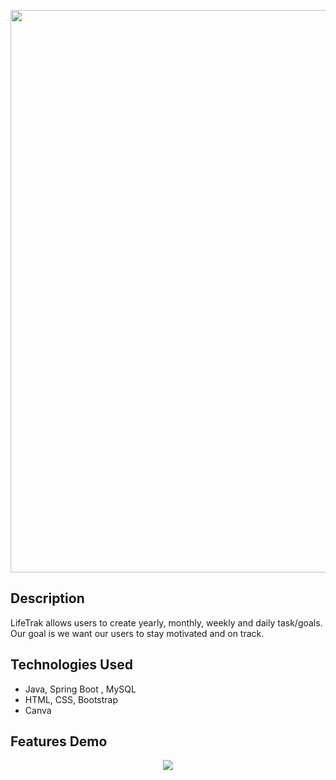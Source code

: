 <p align="center">
  <img  src="https://user-images.githubusercontent.com/114322129/209759262-75c5796d-33aa-4a90-a51b-89282a192778.png" width="900" >
</p>

## Description

LifeTrak allows users to create yearly, monthly, weekly and daily task/goals. Our goal is we want our users to stay motivated and on track.

## Technologies Used

- Java, Spring Boot , MySQL
- HTML, CSS, Bootstrap
- Canva

## Features Demo

<p align = "center"> <img  src = "https://github.com/BuddyReed/README/blob/main/img/LifeTrakFinalBig.gif"/>
